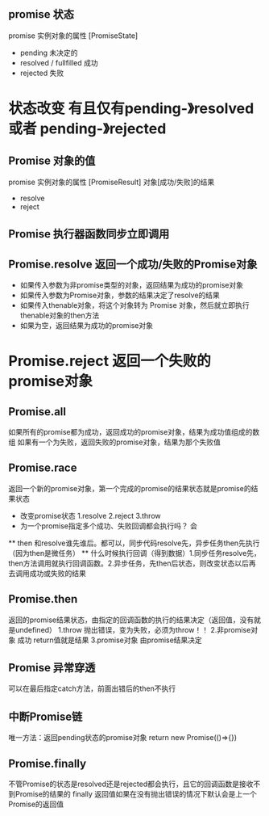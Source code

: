 ## promise 状态
promise 实例对象的属性  [PromiseState]
* pending 未决定的
* resolved / fullfilled 成功
* rejected 失败
 # 状态改变 有且仅有pending-》resolved 或者 pending-》rejected

## Promise 对象的值
promise 实例对象的属性 [PromiseResult]
对象[成功/失败]的结果
* resolve
* reject

## Promise 执行器函数同步立即调用

## Promise.resolve 返回一个成功/失败的Promise对象
  * 如果传入参数为非promise类型的对象，返回结果为成功的promise对象
  * 如果传入参数为Promise对象，参数的结果决定了resolve的结果
  * 如果传入thenable对象，将这个对象转为 Promise 对象，然后就立即执行thenable对象的then方法
  * 如果为空，返回结果为成功的promise对象
 # Promise.reject 返回一个失败的promise对象

## Promise.all 
  如果所有的promise都为成功，返回成功的promise对象，结果为成功值组成的数组
  如果有一个为失败，返回失败的promise对象，结果为那个失败值

## Promise.race
  返回一个新的promise对象，第一个完成的promise的结果状态就是promise的结果状态

* 改变promise状态 1.resolve 2.reject 3.throw
* 为一个promise指定多个成功、失败回调都会执行吗？ 会

** then 和resolve谁先谁后。都可以，同步代码resolve先，异步任务then先执行（因为then是微任务）
** 什么时候执行回调（得到数据）1.同步任务resolve先，then方法调用就执行回调函数。2.异步任务，先then后状态，则改变状态以后再去调用成功或失败的结果

## Promise.then
  返回的promise结果状态，由指定的回调函数的执行的结果决定（返回值，没有就是undefined）
  1.throw 抛出错误，变为失败，必须为throw！！
  2.非promise对象 成功 return值就是结果
  3.promise对象 由promise结果决定

## Promise 异常穿透
  可以在最后指定catch方法，前面出错后的then不执行

## 中断Promise链
  唯一方法：返回pending状态的promise对象
  return new Promise(()=>{})

## Promise.finally
  不管Promise的状态是resolved还是rejected都会执行，且它的回调函数是接收不到Promise的结果的
  finally 返回值如果在没有抛出错误的情况下默认会是上一个Promise的返回值
  

  